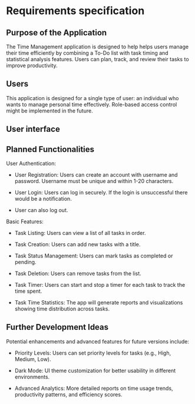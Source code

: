 # Requirements specification



## Purpose of the Application
The Time Management application is designed to help helps users manage their time efficiently by combining a To-Do list with task timing and statistical analysis features. Users can plan, track, and review their tasks to improve productivity. 

## Users
This application is designed for a single type of user: an individual who wants to manage personal time effectively. Role-based access control might be implemented in the future. 

## User interface

## Planned Functionalities
User Authentication: 
- User Registration: Users can create an account with username and password. Username must be unique and within 1-20 characters. 

- User Login: Users can log in securely. If the login is unsuccessful there would be a notification. 

- User can also log out.

Basic Features:
- Task Listing: Users can view a list of all tasks in order. 

- Task Creation: Users can add new tasks with a title. 

- Task Status Management: Users can mark tasks as completed or pending. 

- Task Deletion: Users can remove tasks from the list. 

- Task Timer: Users can start and stop a timer for each task to track the time spent. 

- Task Time Statistics: The app will generate reports and visualizations showing time distribution across tasks. 

## Further Development Ideas
Potential enhancements and advanced features for future versions include: 

- Priority Levels: Users can set priority levels for tasks (e.g., High, Medium, Low). 

- Dark Mode: UI theme customization for better usability in different environments. 

- Advanced Analytics: More detailed reports on time usage trends, productivity patterns, and efficiency scores. 
